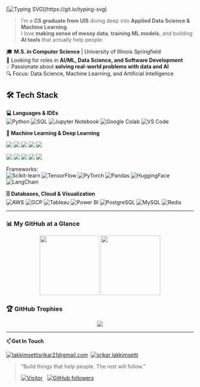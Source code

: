 [![Typing SVG](https://readme-typing-svg.herokuapp.com?font=JetBrains+Mono&weight=500&size=23&pause=1000&color=2196F3&width=650&lines=Hi+there+👋!;I'm+Srikar+Lakkimsetti%2C+a+CS+Graduate;Exploring+Applied+Data+Science+%26+ML;Turning+Messy+Data+into+Meaningful+AI!)](https://git.io/typing-svg)


> I’m a **CS graduate from UIS** diving deep into **Applied Data Science & Machine Learning**.  
> I love **making sense of messy data**, **training ML models**, and building **AI tools** that actually help people.  

🎓 **M.S. in Computer Science** | University of Illinois Springfield  
💼 Looking for roles in **AI/ML, Data Science, and Software Development**  
💡 Passionate about **solving real-world problems with data and AI**  
🔍 Focus: Data Science, Machine Learning, and Artificial Intelligence


## 🛠 Tech Stack  

**💻 Languages & IDEs**  
![Python](https://img.shields.io/badge/Python-3776AB?style=for-the-badge&logo=python&logoColor=white)
![SQL](https://img.shields.io/badge/SQL-336791?style=for-the-badge&logo=postgresql&logoColor=white)
![Jupyter Notebook](https://img.shields.io/badge/Jupyter-FA0F00?style=for-the-badge&logo=jupyter&logoColor=white)
![Google Colab](https://img.shields.io/badge/Google%20Colab-F9AB00?style=for-the-badge&logo=googlecolab&logoColor=black)
![VS Code](https://img.shields.io/badge/VS%20Code-0078d7?style=for-the-badge&logo=visual-studio-code&logoColor=white)


**🤖 Machine Learning & Deep Learning**  

<p>
  <img src="https://img.shields.io/badge/Linear%20Regression-4285F4?style=for-the-badge&logo=python&logoColor=white"/>
  <img src="https://img.shields.io/badge/Logistic%20Regression-34A853?style=for-the-badge&logo=python&logoColor=white"/>
  <img src="https://img.shields.io/badge/Decision%20Trees-FF9800?style=for-the-badge&logo=python&logoColor=white"/>
  <img src="https://img.shields.io/badge/Random%20Forest-4CAF50?style=for-the-badge&logo=python&logoColor=white"/>
  <img src="https://img.shields.io/badge/SVM-9C27B0?style=for-the-badge&logo=python&logoColor=white"/>
</p>

<p>
  <img src="https://img.shields.io/badge/CNN-FF6F00?style=for-the-badge&logo=tensorflow&logoColor=white"/>
  <img src="https://img.shields.io/badge/RNN-673AB7?style=for-the-badge&logo=pytorch&logoColor=white"/>
  <img src="https://img.shields.io/badge/LSTM-FF4081?style=for-the-badge&logo=pytorch&logoColor=white"/>
  <img src="https://img.shields.io/badge/NLP-03A9F4?style=for-the-badge&logo=huggingface&logoColor=white"/>
  <img src="https://img.shields.io/badge/LLMs%20(BERT%2C%20GPT)-000000?style=for-the-badge&logo=openai&logoColor=white"/>
</p>


Frameworks:  
![Scikit-learn](https://img.shields.io/badge/Scikit--learn-F7931E?style=for-the-badge&logo=scikit-learn&logoColor=white)
![TensorFlow](https://img.shields.io/badge/TensorFlow-FF6F00?style=for-the-badge&logo=TensorFlow&logoColor=white)
![PyTorch](https://img.shields.io/badge/PyTorch-EE4C2C?style=for-the-badge&logo=pytorch&logoColor=white)
![Pandas](https://img.shields.io/badge/Pandas-150458?style=for-the-badge&logo=pandas&logoColor=white)
![HuggingFace](https://img.shields.io/badge/HuggingFace-FFD21E?style=for-the-badge&logo=huggingface&logoColor=black)
![LangChain](https://img.shields.io/badge/LangChain-000000?style=for-the-badge&logo=chainlink&logoColor=white)



**🗄️ Databases, Cloud & Visualization**   
![AWS](https://img.shields.io/badge/AWS-232F3E?style=for-the-badge&logo=amazon-aws&logoColor=white)
![GCP](https://img.shields.io/badge/GCP-4285F4?style=for-the-badge&logo=google-cloud&logoColor=white)
![Tableau](https://img.shields.io/badge/Tableau-E97627?style=for-the-badge&logo=tableau&logoColor=white)
![Power BI](https://img.shields.io/badge/Power%20BI-F2C811?style=for-the-badge&logo=powerbi&logoColor=black)  ![PostgreSQL](https://img.shields.io/badge/PostgreSQL-316192?style=for-the-badge&logo=postgresql&logoColor=white)
![MySQL](https://img.shields.io/badge/MySQL-4479A1?style=for-the-badge&logo=mysql&logoColor=white)
![Redis](https://img.shields.io/badge/Redis-DC382D?style=for-the-badge&logo=redis&logoColor=white)



---

### 📊 My GitHub at a Glance  

<p align="center">
  <img src="https://github-readme-stats.vercel.app/api?username=Slakkimsetty&show_icons=true&theme=gruvbox" height="160"/>
  <img src="https://github-readme-stats.vercel.app/api/top-langs/?username=Slakkimsetty&layout=compact&theme=gruvbox" height="160"/>
</p>


### 🏆 GitHub Trophies  

<p align="center">
  <img src="https://github-profile-trophy.vercel.app/?username=Slakkimsetty&theme=flat&row=1&column=6"/>
</p>

---

📫**Get In Touch**

<a href="mailto:lakkimsettisrikar21@gmail.com">![lakkimsettisrikar21@gmail.com](https://img.shields.io/badge/Gmail-D14836?style=for-the-badge&logo=gmail&logoColor=white)</a>&nbsp;
<a href="<www.linkedin.com/in/srikar-lakkimsetti>">![srikar lakkimsetti](https://img.shields.io/badge/LinkedIn-0077B5?style=for-the-badge&logo=linkedin&logoColor=white)</a>

> “Build things that help people. The rest will follow.”
> 
> [![Visitor](https://visitor-badge.laobi.icu/badge?page_id=Slakkimsetty.Slakkimsetty)](https://github.com/Slakkimsetty) &nbsp; [![GitHub followers](https://img.shields.io/github/followers/Slakkimsetty.svg?style=social&label=Follow)](https://github.com/Slakkimsetty?tab=followers)

